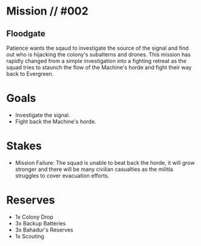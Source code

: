 # Mission // #002
## Floodgate

Patience wants the sqaud to investigate the source of the signal and find out who is hijacking the colony's subalterns and drones. This mission has rapidly changed from a simple investigation into a fighting retreat as the squad tries to staunch the flow of the Machine's horde and fight their way back to Evergreen.

# Goals
- Investigate the signal.
- Fight back the Machine's horde.

# Stakes
- Mission Failure: The squad is unable to beat back the horde, it will grow stronger and there will be many civilian casualties as the militia struggles to cover evacuation efforts.

# Reserves
- 1x Colony Drop
- 3x Backup Batteries
- 3x Bahadur's Reserves
- 1x Scouting

